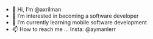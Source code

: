 - 👋 Hi, I’m @axrilman
- 👀 I’m interested in becoming a software developer
- 🌱 I’m currently learning mobile software development
- 📫 How to reach me ... Insta: @aymanlerr

<!---
axrilman/axrilman is a ✨ special ✨ repository because its `README.md` (this file) appears on your GitHub profile.
You can click the Preview link to take a look at your changes.
--->
